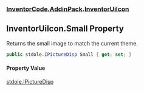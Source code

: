 ### [InventorCode\.AddinPack](InventorCode.AddinPack.md 'InventorCode\.AddinPack').[InventorUiIcon](InventorCode.AddinPack.InventorUiIcon.md 'InventorCode\.AddinPack\.InventorUiIcon')

## InventorUiIcon\.Small Property

Returns the small image to match the current theme\.

```csharp
public stdole.IPictureDisp Small { get; set; }
```

#### Property Value
[stdole\.IPictureDisp](https://learn.microsoft.com/en-us/dotnet/api/stdole.ipicturedisp 'stdole\.IPictureDisp')
